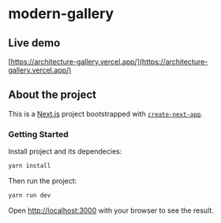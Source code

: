 # modern-gallery

## Live demo

[https://architecture-gallery.vercel.app/](https://architecture-gallery.vercel.app/)

## About the project

This is a [Next.js](https://nextjs.org/) project bootstrapped with [`create-next-app`](https://github.com/vercel/next.js/tree/canary/packages/create-next-app).

### Getting Started

Install project and its dependecies:

```bash
yarn install
```

Then run the project:

```bash
yarn run dev
```

Open [http://localhost:3000](http://localhost:3000) with your browser to see the result.
